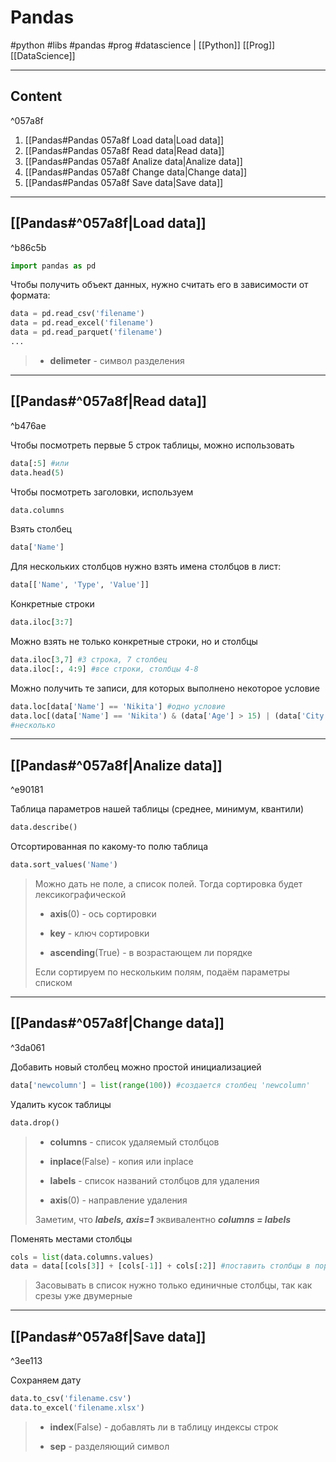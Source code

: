 # Pandas
#python #libs #pandas #prog #datascience  | [[Python]] [[Prog]] [[DataScience]]

---

## Content

^057a8f

1) [[Pandas#Pandas 057a8f Load data|Load data]]
2) [[Pandas#Pandas 057a8f Read data|Read data]]
3) [[Pandas#Pandas 057a8f Analize data|Analize data]]
4) [[Pandas#Pandas 057a8f Change data|Change data]]
6) [[Pandas#Pandas 057a8f Save data|Save data]]

---

## [[Pandas#^057a8f|Load data]]

^b86c5b

```Python
import pandas as pd
```


Чтобы получить объект данных, нужно считать его в зависимости от формата:
```Python
data = pd.read_csv('filename')
data = pd.read_excel('filename')
data = pd.read_parquet('filename')
...
```
> - **delimeter** - символ разделения

---

## [[Pandas#^057a8f|Read data]]

^b476ae

Чтобы посмотреть первые 5 строк таблицы, можно использовать
```Python
data[:5] #или
data.head(5)
```

Чтобы посмотреть заголовки, используем
```Python
data.columns
``` 

Взять столбец
```Python
data['Name']
```
Для нескольких столбцов нужно взять имена столбцов в лист:
```Python
data[['Name', 'Type', 'Value']]
```

Конкретные строки
```Python
data.iloc[3:7]
```
Можно взять не только конкретные строки, но и столбцы
```Python
data.iloc[3,7] #3 строка, 7 столбец
data.iloc[:, 4:9] #все строки, столбцы 4-8
```
Можно получить те записи, для которых выполнено некоторое условие
```Python
data.loc[data['Name'] == 'Nikita'] #одно условие
data.loc[(data['Name'] == 'Nikita') & (data['Age'] > 15) | (data['City'] == 'Moscow')]
#несколько
```

---

## [[Pandas#^057a8f|Analize data]]

^e90181

Таблица параметров нашей таблицы (среднее, минимум, квантили)
```Python
data.describe()
```

Отсортированная по какому-то полю таблица
```Python
data.sort_values('Name')
```
> Можно дать не поле, а список полей. Тогда сортировка будет лексикографической
> 
> - **axis**(0) - ось сортировки
> 
> - **key** - ключ сортировки
> 
> - **ascending**(True) - в возрастающем ли порядке
> 
> Если сортируем по нескольким полям, подаём параметры списком

---

## [[Pandas#^057a8f|Change data]]

^3da061

Добавить новый столбец можно простой инициализацией
```Python
data['newcolumn'] = list(range(100)) #создается столбец 'newcolumn'
```

Удалить кусок таблицы
```Python
data.drop()
```
>- **columns** - список удаляемый столбцов
>
>- **inplace**(False) - копия или inplace
>
> - **labels** - список названий столбцов для удаления
> 
> - **axis**(0) - направление удаления
> 
> Заметим, что ***labels, axis=1*** эквивалентно ***columns = labels***

Поменять местами столбцы
```Python
cols = list(data.columns.values)
data = data[[cols[3]] + [cols[-1]] + cols[:2]] #поставить столбцы в порядке 3,-1,0,1
```
> Засовывать в список нужно только единичные столбцы, так как срезы уже двумерные
---

## [[Pandas#^057a8f|Save data]]

^3ee113

Сохраняем дату
```Python
data.to_csv('filename.csv')
data.to_excel('filename.xlsx')
```

>- **index**(False) - добавлять ли в таблицу индексы строк
>
>- **sep** - разделяющий символ
